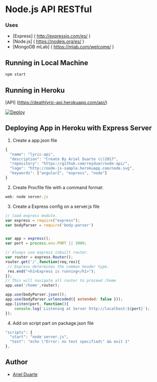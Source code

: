 # Node.js API RESTful

### Uses

- [Express] ( http://expressjs.com/es/ )
- [Node.js] ( https://nodejs.org/es/ )
- [MongoDB mLab]  ( https://mlab.com/welcome/ )

## Running in Local Machine
```js
npm start
```
## Running in Heroku

[API] (https://deathlyric-api.herokuapp.com/api/)

[![Deploy](https://www.herokucdn.com/deploy/button.png)](https://heroku.com/deploy)

## Deploying App in Heroku with Express Server

1. Create a app.json file
```js
{
  "name": "lyric-api",
  "description": "Create By Ariel Duarte (c)2017",
  "repository": "https://github.com/reyduar/node-api/",
  "logo": "http://node-js-sample.herokuapp.com/node.svg",
  "keywords": ["angular2", "express", "node"]
}
```
2. Create Procfile file with a command format:

```js
web: node server.js
```

3. Create a Express config on a server.js file

```js
// load express module.
var express = require("express");
var bodyParser = require('body-parser')


var app = express();
var port = process.env.PORT || 3000;

// Always use express inbuilt router.
var router = express.Router();
router.get('/',function(req,res){
 // Express determines the common header type.
 res.end("<h1>Express is running</h1>");
});
// This will navigate all router to proceed /home
app.use('/home',router);

app.use(bodyParser.json());
app.use(bodyParser.urlencoded({ extended: false }));
app.listen(port, function(){
	console.log(`Listening at Server http://localhost:${port}`);
});
```

4. Add on script part on package.json file

```js
"scripts": {
  "start": "node server.js",
  "test": "echo \"Error: no test specified\" && exit 1"
},
```


## Author

- [Ariel Duarte]( https://github.com/reyduar )
